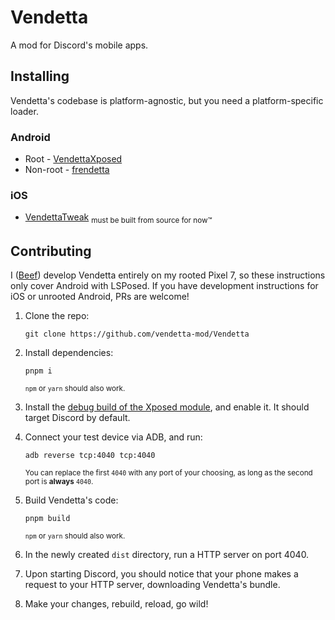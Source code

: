 # Vendetta
A mod for Discord's mobile apps.

## Installing
Vendetta's codebase is platform-agnostic, but you need a platform-specific loader.

### Android
* Root - [VendettaXposed](https://github.com/vendetta-mod/VendettaXposed)
* Non-root - [frendetta](https://github.com/vendetta-mod/frendetta)

### iOS
* [VendettaTweak](https://github.com/vendetta-mod/VendettaTweak) <sub>must be built from source for now™️</sub>

## Contributing
I ([Beef](https://github.com/Beefers)) develop Vendetta entirely on my rooted Pixel 7, so these instructions only cover Android with LSPosed. If you have development instructions for iOS or unrooted Android, PRs are welcome!

1. Clone the repo:
    ```
    git clone https://github.com/vendetta-mod/Vendetta
    ```

2. Install dependencies:
    ```
    pnpm i
    ```
    <sup>`npm` or `yarn` should also work.</sup>

3. Install the [debug build of the Xposed module](https://nightly.link/vendetta-mod/VendettaXposed/workflows/build/master/app-debug.zip), and enable it. It should target Discord by default.

4. Connect your test device via ADB, and run:
    ```
    adb reverse tcp:4040 tcp:4040
    ```
    <sup>You can replace the first `4040` with any port of your choosing, as long as the second port is **always** `4040`.</sup>

5. Build Vendetta's code:
    ```
    pnpm build
    ```
    <sup>`npm` or `yarn` should also work.</sup>

6. In the newly created `dist` directory, run a HTTP server on port 4040.

7. Upon starting Discord, you should notice that your phone makes a request to your HTTP server, downloading Vendetta's bundle.

8. Make your changes, rebuild, reload, go wild!